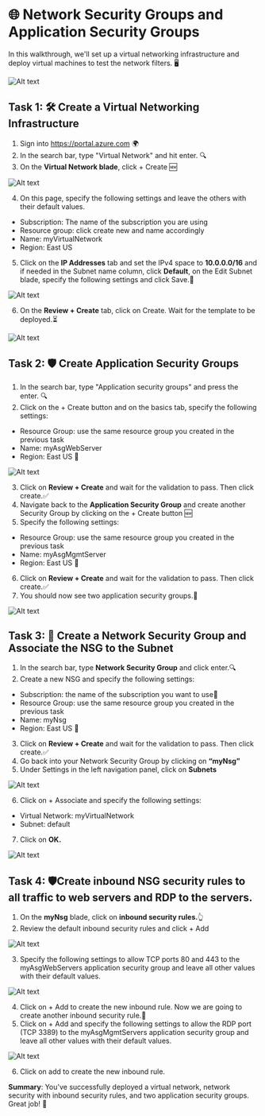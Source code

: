 # 🌐 Network Security Groups and Application Security Groups
In this walkthrough, we'll set up a virtual networking infrastructure and deploy virtual machines to test the network filters. 🖥️ 

![Alt text](image-2.png)

## Task 1: 🛠️ Create a Virtual Networking Infrastructure
1. Sign into https://portal.azure.com 🌍
2. In the search bar, type "Virtual Network" and hit enter. 🔍
3. On the **Virtual Network blade**, click + Create 🆕

![Alt text](image-3.png)

4.	On this page, specify the following settings and leave the others with their default values. 
   -	Subscription: The name of the subscription you are using
   -	Resource group: click create new and name accordingly 
   -    Name: myVirtualNetwork
   -    Region: East US 
5.	Click on the **IP Addresses** tab and set the IPv4 space to **10.0.0.0/16** and if needed in the Subnet name column, click **Default**, on the Edit Subnet blade, specify the following settings and click Save.💾

![Alt text](image-4.png)

6.	On the **Review + Create** tab, click on Create. Wait for the template to be deployed.⏳

![Alt text](image-5.png)

## Task 2: 🛡️ Create Application Security Groups

1.	In the search bar, type "Application security groups" and press the enter. 🔍
2.	Click on the + Create button and on the basics tab, specify the following settings:
- Resource Group: use the same resource group you created in the previous task
- Name: myAsgWebServer
- Region: East US 📍

![Alt text](image-6.png)

3.	Click on **Review + Create** and wait for the validation to pass. Then click create.✅
4.	Navigate back to the **Application Security Group** and create another Security Group by clicking on the + Create button 🆕
5.	Specify the following settings:
- Resource Group: use the same resource group you created in the previous task
- Name: myAsgMgmtServer
- Region: East US 📍
6.	Click on **Review + Create** and wait for the validation to pass. Then click create.✅ 
7.	You should now see two application security groups.👀

![Alt text](image-7.png)

## Task 3: 🚦 Create a Network Security Group and Associate the NSG to the Subnet
1.	In the search bar, type **Network Security Group** and click enter.🔍 
2.	Create a new NSG and specify the following settings: 
- Subscription: the name of the subscription you want to use📝
- Resource Group: use the same resource group you created in the previous task
- Name: myNsg
- Region: East US 📍
3.	Click on **Review + Create** and wait for the validation to pass. Then click create.✅
4.	Go back into your Network Security Group by clicking on **“myNsg”**
5.	Under Settings in the left navigation panel, click on **Subnets** 

![Alt text](image-8.png)

6.	Click on + Associate and specify the following settings: 
- Virtual Network: myVirtualNetwork
- 	Subnet: default
7.	Click on **OK.**

![Alt text](image-9.png)

## Task 4: 🛡️Create inbound NSG security rules to all traffic to web servers and RDP to the servers.
1.	On the **myNsg** blade, click on **inbound security rules.**👆
2.	Review the default inbound security rules and click + Add

![Alt text](image-10.png)

3.	Specify the following settings to allow TCP ports 80 and 443 to the myAsgWebServers application security group and leave all other values with their default values. 

![Alt text](image-11.png)

4.	Click on + Add to create the new inbound rule. Now we are going to create another inbound security rule.🚧
5.	Click on + Add and specify the following settings to allow the RDP port (TCP 3389) to the myAsgMgmtServers application security group and leave all other values with their default values. 

![Alt text](image-12.png)

6.	Click on add to create the new inbound rule. 

**Summary**: You've successfully deployed a virtual network, network security with inbound security rules, and two application security groups. Great job! 🎉
